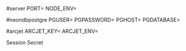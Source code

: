 #server
PORT=
NODE_ENV=

#neondbpostgre
PGUSER=
PGPASSWORD=
PGHOST=
PGDATABASE=

#arcjet
ARCJET_KEY=
ARCJET_ENV=

Session Secret